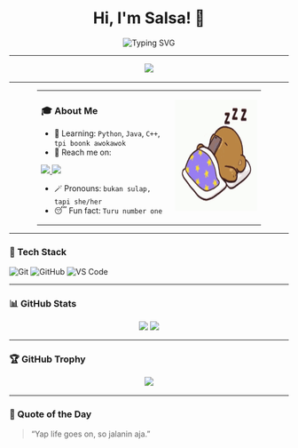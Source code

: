 <h1 align="center">Hi, I'm Salsa! 👋</h1>

<p align="center">
  <img src="https://readme-typing-svg.herokuapp.com?font=Orbitron&size=22&duration=3000&pause=1000&color=11336E&center=true&vCenter=true&width=435&lines=Information+System+Student;At+Hasanuddin+University" alt="Typing SVG" />
</p>

---

<p align="center">
  <img src="https://profile-counter.glitch.me/nabilasalsabilaa/count.svg" />
</p>

---

<div align="center">
  
<table style="width: 80%">
  <tr>
    <td valign="top" width="60%">
      
### 🎓 About Me
- 🌱 Learning: `Python`, `Java`, `C++`, `tpi boonk awokawok`
- 📱 Reach me on:  
 <a href="https://instagram.com/nslsabilaaa_">
    <img src="https://img.shields.io/badge/Instagram-%23E4405F.svg?style=for-the-badge&logo=instagram&logoColor=white"/>
  </a>
  <a href="https://www.linkedin.com/in/nabila-salsabila-964511358">
    <img src="https://img.shields.io/badge/LinkedIn-%230077B5.svg?style=for-the-badge&logo=linkedin&logoColor=white"/>
  </a>
  
- 🪄 Pronouns: `bukan sulap, tapi she/her`  
- 😴 Fun fact: `Turu number one`

</td>
    <td valign="top" width="40%">
      <p align="right">
      <img src="https://raw.githubusercontent.com/nabilasalsabilaaa/nabilasalsabilaaa/refs/heads/main/no-wakeup.gif" width="200" height="200"/>
      </p>
    </td>
  </tr>
</table>

</div>

---

### 🧰 Tech Stack
![Git](https://img.shields.io/badge/Git-F05032?style=for-the-badge&logo=git&logoColor=white)
![GitHub](https://img.shields.io/badge/GitHub-181717?style=for-the-badge&logo=github&logoColor=white)
![VS Code](https://img.shields.io/badge/VS%20Code-007ACC?style=for-the-badge&logo=visual-studio-code&logoColor=white)

---

### 📊 GitHub Stats
<p align="center">
  <img src="https://github-readme-stats.vercel.app/api?username=nabilasalsabilaa&show_icons=true&theme=radical" width="400"/>
  <img src="https://github-readme-stats.vercel.app/api/top-langs/?username=nabilasalsabilaa&layout=compact&theme=radical" width="300"/>
</p>

---

### 🏆 GitHub Trophy
<p align="center">
  <img src="https://github-profile-trophy.vercel.app/?username=nabilasalsabilaa&theme=radical&margin-w=10&margin-h=10&no-bg=true&no-frame=true" />
</p>

---

### 🎯 Quote of the Day
> “Yap life goes on, so jalanin aja.”
